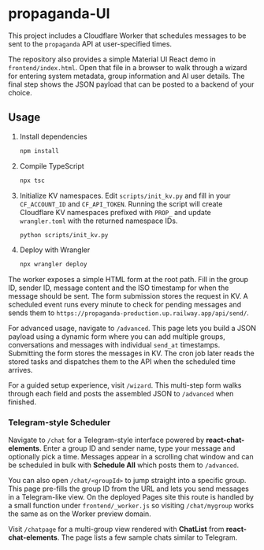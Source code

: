 # propaganda-UI

This project includes a Cloudflare Worker that schedules messages to be sent to the `propaganda` API at user-specified times.

The repository also provides a simple Material&nbsp;UI React demo in
`frontend/index.html`. Open that file in a browser to walk through a wizard for
entering system metadata, group information and AI user details. The final step
shows the JSON payload that can be posted to a backend of your choice.

## Usage

1. Install dependencies
   ```bash
   npm install
   ```

2. Compile TypeScript
   ```bash
   npx tsc
   ```

3. Initialize KV namespaces. Edit `scripts/init_kv.py` and fill in your
   `CF_ACCOUNT_ID` and `CF_API_TOKEN`. Running the script will create Cloudflare
   KV namespaces prefixed with `PROP_` and update `wrangler.toml` with the
   returned namespace IDs.
   ```bash
   python scripts/init_kv.py

   ```

4. Deploy with Wrangler
   ```bash
   npx wrangler deploy
   ```

The worker exposes a simple HTML form at the root path. Fill in the group ID, sender ID, message content and the ISO timestamp for when the message should be sent. The form submission stores the request in KV. A scheduled event runs every minute to check for pending messages and sends them to `https://propaganda-production.up.railway.app/api/send/`.

For advanced usage, navigate to `/advanced`. This page lets you build a JSON payload using a dynamic form where you can add multiple groups, conversations and messages with individual `send_at` timestamps. Submitting the form stores the messages in KV. The cron job later reads the stored tasks and dispatches them to the API when the scheduled time arrives.

For a guided setup experience, visit `/wizard`. This multi-step form walks through each field and posts the assembled JSON to `/advanced` when finished.

### Telegram-style Scheduler

Navigate to `/chat` for a Telegram-style interface powered by **react-chat-elements**. Enter a group ID and sender name, type your message and optionally pick a time. Messages appear in a scrolling chat window and can be scheduled in bulk with **Schedule All** which posts them to `/advanced`.

You can also open `/chat/<groupId>` to jump straight into a specific group. This page pre-fills the group ID from the URL and lets you send messages in a Telegram-like view. On the deployed Pages site this route is handled by a small function under `frontend/_worker.js` so visiting `/chat/mygroup` works the same as on the Worker preview domain.

Visit `/chatpage` for a multi-group view rendered with **ChatList** from **react-chat-elements**. The page lists a few sample chats similar to Telegram.

